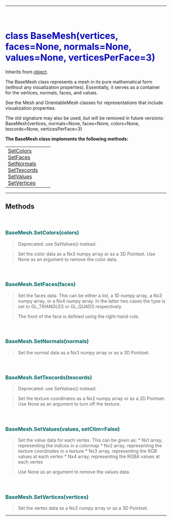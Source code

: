 
---

#### <font color='#FFF'>basemesh</font> ####
# <font color='#00B'>class BaseMesh(vertices, faces=None, normals=None, values=None, verticesPerFace=3)</font> #

Inherits from [object](cls_object.md).

The BaseMesh class represents a mesh in its pure mathematical form (without any visualization properties). Essentially, it serves as a container for the vertices, normals, faces, and values.

See the Mesh and OrientableMesh classes for representations that include visualization properties.

The old signature may also be used, but will be removed in future versions: BaseMesh(vertices, normals=None, faces=None, colors=None, texcords=None, verticesPerFace=3)





**The BaseMesh class implements the following methods:**<br />
<table cellpadding='10px'><tr>
<td valign='top'>
<a href='#SetColors.md'>SetColors</a><br /><a href='#SetFaces.md'>SetFaces</a><br /><a href='#SetNormals.md'>SetNormals</a><br /><a href='#SetTexcords.md'>SetTexcords</a><br /><a href='#SetValues.md'>SetValues</a><br /><a href='#SetVertices.md'>SetVertices</a><br /></td>
<td valign='top'>
</td>
<td valign='top'>
</td>
</tr></table>



---


## Methods ##

#### <font color='#FFF'>SetColors</font> ####
### <font color='#066'>BaseMesh.SetColors(colors)</font> ###

> Deprecated: use SetValues() instead.

> Set the color data as a Nx3 numpy array or as a 3D Pointset.  Use None as an argument to remove the color data.






#### <font color='#FFF'>SetFaces</font> ####
### <font color='#066'>BaseMesh.SetFaces(faces)</font> ###

> Set the faces data. This can be either a list, a 1D numpy array, a Nx3 numpy array, or a Nx4 numpy array. In the latter two cases the type is set to GL\_TRIANGLES or GL\_QUADS respectively.

> The front of the face is defined using the right-hand-rule.




#### <font color='#FFF'>SetNormals</font> ####
### <font color='#066'>BaseMesh.SetNormals(normals)</font> ###

> Set the normal data as a Nx3 numpy array or as a 3D Pointset.




#### <font color='#FFF'>SetTexcords</font> ####
### <font color='#066'>BaseMesh.SetTexcords(texcords)</font> ###

> Deprecated: use SetValues() instead.

> Set the texture coordinates as a Nx2 numpy array or as a 2D Pointset. Use None as an argument to turn off the texture.




#### <font color='#FFF'>SetValues</font> ####
### <font color='#066'>BaseMesh.SetValues(values, setClim=False)</font> ###

> Set the value data for each vertex. This can be given as:
    * Nx1 array, representing the indices in a colormap
    * Nx2 array, representing the texture coordinates in a texture
    * Nx3 array, representing the RGB values at each vertex
    * Nx4 array, representing the RGBA values at each vertex

> Use None as an argument to remove the values data.




#### <font color='#FFF'>SetVertices</font> ####
### <font color='#066'>BaseMesh.SetVertices(vertices)</font> ###

> Set the vertex data as a Nx3 numpy array or as a 3D Pointset.





---

